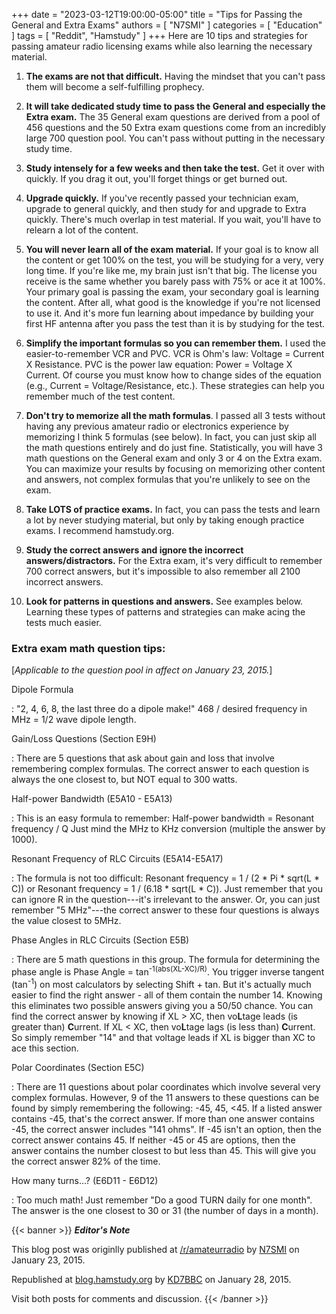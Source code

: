 +++
date = "2023-03-12T19:00:00-05:00"
title = "Tips for Passing the General and Extra Exams"
authors = [ "N7SMI" ]
categories = [ "Education" ]
tags = [ "Reddit", "Hamstudy" ]
+++
Here are 10 tips and strategies for passing amateur radio licensing
exams while also learning the necessary material.
<!--more-->

1. **The exams are not that difficult.** Having the mindset that you
can't pass them will become a self-fulfilling prophecy.

2. **It will take dedicated study time to pass the General and
especially the Extra exam.** The 35 General exam questions are derived
from a pool of 456 questions and the 50 Extra exam questions come from
an incredibly large 700 question pool. You can't pass without
putting in the necessary study time.

3. **Study intensely for a few weeks and then take the test.** Get it
over with quickly. If you drag it out, you'll forget things or get
burned out.

4. **Upgrade quickly.** If you've recently passed your technician
exam, upgrade to general quickly, and then study for and upgrade to
Extra quickly. There's much overlap in test material. If you wait,
you'll have to relearn a lot of the content.

5. **You will never learn all of the exam material.** If your goal is to
know all the content or get 100% on the test, you will be studying for a
very, very long time. If you're like me, my brain just isn't
that big. The license you receive is the same whether you barely pass
with 75% or ace it at 100%. Your primary goal is passing the exam, your
secondary goal is learning the content. After all, what good is the
knowledge if you're not licensed to use it. And it's more fun
learning about impedance by building your first HF antenna after you
pass the test than it is by studying for the test.

6. **Simplify the important formulas so you can remember them.** I used
the easier-to-remember VCR and PVC. VCR is Ohm's law: Voltage = Current
X Resistance. PVC is the power law equation: Power = Voltage X Current.
Of course you must know how to change sides of the equation (e.g.,
Current = Voltage/Resistance, etc.). These strategies can help you
remember much of the test content.

7. **Don't try to memorize all the math formulas**. I passed
all 3 tests without having any previous amateur radio or electronics
experience by memorizing I think 5 formulas (see below). In fact,
you can just skip all the math questions entirely and do just fine.
Statistically, you will have 3 math questions on the General exam and
only 3 or 4 on the Extra exam. You can maximize your results by focusing
on memorizing other content and answers, not complex formulas that
you're unlikely to see on the exam.

8. **Take LOTS of practice exams.** In fact, you can pass the tests
and learn a lot by never studying material, but only by taking enough
practice exams. I recommend hamstudy.org.

9. **Study the correct answers and ignore the incorrect
answers/distractors.** For the Extra exam, it's very difficult to
remember 700 correct answers, but it's impossible to also remember
all 2100 incorrect answers.

10. **Look for patterns in questions and answers.** See examples below.
Learning these types of patterns and strategies can make acing the tests
much easier.

### Extra exam math question tips:

[*Applicable to the question pool in affect on January 23, 2015.*]

Dipole Formula

: "2, 4, 6, 8, the last three do a dipole make!" 468 / desired frequency
in MHz = 1/2 wave dipole length.

Gain/Loss Questions (Section E9H)

: There are 5 questions that ask about gain and loss that involve
remembering complex formulas. The correct answer to each question is
always the one closest to, but NOT equal to 300 watts.

Half-power Bandwidth (E5A10 - E5A13) 

: This is an easy formula to remember: Half-power bandwidth = Resonant
frequency / Q Just mind the MHz to KHz conversion (multiple the answer
by 1000).

Resonant Frequency of RLC Circuits (E5A14-E5A17) 

: The formula is not too difficult: Resonant frequency = 1 / (2 *
Pi * sqrt(L * C)) or Resonant frequency = 1 / (6.18 * sqrt(L * C)). Just
remember that you can ignore R in the question---it's irrelevant to the
answer. Or, you can just remember "5 MHz"---the correct answer to these
four questions is always the value closest to 5MHz.

Phase Angles in RLC Circuits (Section E5B) 

: There are 5 math questions in this group. The formula for determining
the phase angle is Phase Angle = tan<sup>-1(abs(XL-XC)/R)</sup>. You
trigger inverse tangent (tan<sup>-1</sup>) on most calculators by
selecting Shift + tan. But it's actually much easier to find the right
answer - all of them contain the number 14. Knowing this eliminates two
possible answers giving you a 50/50 chance. You can find the correct
answer by knowing if XL > XC, then vo**L**tage leads (is greater
than) **C**urrent. If XL < XC, then vo**L**tage lags (is less than)
**C**urrent. So simply remember "14" and that voltage leads if XL is
bigger than XC to ace this section.

Polar Coordinates (Section E5C) 

: There are 11 questions about polar coordinates which involve several
very complex formulas. However, 9 of the 11 answers to these questions
can be found by simply remembering the following: -45, 45, <45. If a
listed answer contains -45, that's the correct answer. If more than one
answer contains -45, the correct answer includes "141 ohms". If -45
isn't an option, then the correct answer contains 45. If neither -45 or
45 are options, then the answer contains the number closest to but less
than 45. This will give you the correct answer 82% of the time.

How many turns...? (E6D11 - E6D12) 

: Too much math! Just remember "Do a good TURN daily for one month". The
answer is the one closest to 30 or 31 (the number of days in a month).

{{< banner >}}
***Editor's Note***

This blog post was originlly published at
[/r/amateurradio](https://www.reddit.com/r/amateurradio/comments/2tf0zf/hacking_the_general_and_extra_exams/)
by [N7SMI](https://www.reddit.com/user/apollosmith)
on January 23, 2015.

Republished at
[blog.hamstudy.org](https://blog.hamstudy.org/2015/01/hacking-the-general-and-extra-exams-from-n7smi/)
by [KD7BBC](https://blog.hamstudy.org/author/kd7bbc/)
on January 28, 2015.

Visit both posts for comments and discussion.
{{< /banner >}}
